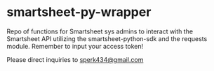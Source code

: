 # smartsheet-py-wrapper
Repo of functions for Smartsheet sys admins to interact with the Smartsheet API utilizing the smartsheet-python-sdk and the requests module. Remember to input your access token!

Please direct inquiries to sperk434@gmail.com
